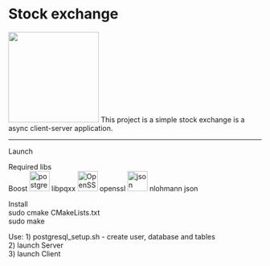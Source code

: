 # Stock exchange


<div id="header" align="left">
  <img src="https://media.giphy.com/media/S3n6idriKtiFbZyqve/giphy.gif" width="180" />
  This project is a simple stock exchange is a async client-server application. 
</div>


---

Launch

  Required libs    
      Boost
      <img src="https://www.vectorlogo.zone/logos/postgresql/postgresql-ar21.svg" title="postgresql" alt="postgresql"  height="40"/> libpqxx
      <img src="https://w7.pngwing.com/pngs/228/107/png-transparent-openssl-transport-layer-security-public-key-certificate-certificate-signing-request-pkcs-12-hypertext-transfer-protocol-text-trademark-logo.png" title="OpenSSL" alt="OpenSSL"  height="40"/> openssl 
      <img src="https://www.vectorlogo.zone/logos/json/json-ar21.png" title="json" alt="json"  height="40"/> nlohmann json


  Install  
      sudo cmake CMakeLists.txt<br>
      sudo make<br>

  Use:
      1) postgresql_setup.sh - create user, database and tables <br>
      2) launch Server<br>
      3) launch Client
 

  
